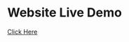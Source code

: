 <body>
  <h1>Website Live Demo</h1>
  <a href="https://sandith-kariyawasam-portfolio.vercel.app/">Click Here</a>
</body>
